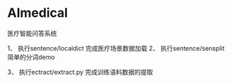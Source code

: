 # AImedical
医疗智能问答系统

1、 执行sentence/localdict 完成医疗场景数据加载
2、 执行sentence/sensplit 简单的分词demo

3、 执行ectract/extract.py 完成训练语料数据的提取